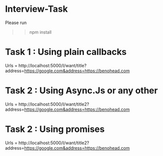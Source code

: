 # Interview-Task

Please run 
>> npm install
 
# Task 1 : Using plain callbacks

Urls = http://localhost:5000/I/want/title?address=https://google.com&address=https://benohead.com

# Task 2 : Using Async.Js or any other

Urls = http://localhost:5000/I/want/title2?address=https://google.com&address=https://benohead.com

# Task 2 : Using promises

Urls = http://localhost:5000/I/want/title2?address=https://google.com&address=https://benohead.com
